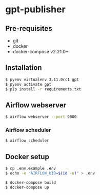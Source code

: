 # gpt-publisher

## Pre-requisites
- git
- docker
- docker-compose v2.21.0+

## Installation

```bash
$ pyenv virtualenv 3.11.0rc1 gpt
$ pyenv activate gpt
$ pip install -r requirements.txt
```

## Airflow webserver
```bash
$ airflow webserver --port 9000
```

### Airflow scheduler
```bash
$ airflow scheduler
```

## Docker setup

```bash
$ cp .env.example .env
$ echo -e "AIRFLOW_UID=$(id -u)" > .env
```

```bash
$ docker-compose build
$ docker-compose up
```